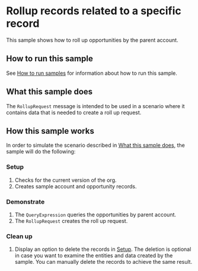 # Rollup records related to a specific record

This sample shows how to roll up opportunities by the parent account.

## How to run this sample

See [How to run samples](../../../How-to-run-samples.md) for information about how to run this sample.

## What this sample does

The `RollupRequest` message is intended to be used in a scenario where it contains data that is needed to create a roll up request.

## How this sample works

In order to simulate the scenario described in [What this sample does](#what-this-sample-does), the sample will do the following:

### Setup

1. Checks for the current version of the org.
2. Creates sample account and opportunity records.

### Demonstrate

1. The `QueryExpression` queries the opportunities by parent account.
2. The `RollupRequest` creates the roll up request.

### Clean up

1. Display an option to delete the records in [Setup](#setup).
    The deletion is optional in case you want to examine the entities and data created by the sample. You can manually delete the records to achieve the same result.
